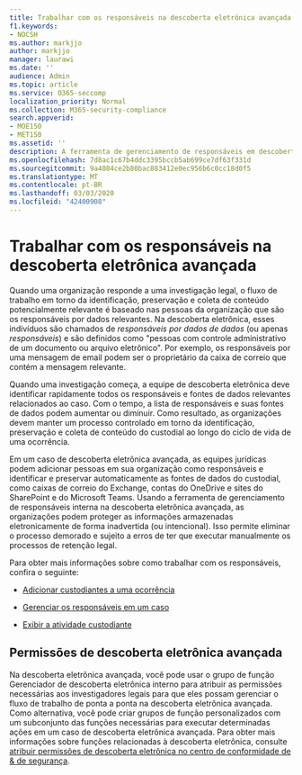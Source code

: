 ```yaml
---
title: Trabalhar com os responsáveis na descoberta eletrônica avançada
f1.keywords:
- NOCSH
ms.author: markjjo
author: markjjo
manager: laurawi
ms.date: ''
audience: Admin
ms.topic: article
ms.service: O365-seccomp
localization_priority: Normal
ms.collection: M365-security-compliance
search.appverid:
- MOE150
- MET150
ms.assetid: ''
description: A ferramenta de gerenciamento de responsáveis em descoberta eletrônica avançada permite que você gerencie o fluxo de trabalho em torno da identificação, preservação e coleta de dados associados às pessoas de interesse em um caso jurídico.
ms.openlocfilehash: 7d8ac1c67b4ddc3395bccb5ab699ce7df63f331d
ms.sourcegitcommit: 9a4084ce2b80bac883412e0ec956b6c0cc18d0f5
ms.translationtype: MT
ms.contentlocale: pt-BR
ms.lasthandoff: 03/03/2020
ms.locfileid: "42400908"
---
```

# <a name="work-with-custodians-in-advanced-ediscovery"></a>Trabalhar com os responsáveis na descoberta eletrônica avançada

Quando uma organização responde a uma investigação legal, o fluxo de trabalho em torno da identificação, preservação e coleta de conteúdo potencialmente relevante é baseado nas pessoas da organização que são os responsáveis por dados relevantes. Na descoberta eletrônica, esses indivíduos são chamados de *responsáveis por dados de dados* (ou apenas *responsáveis*) e são definidos como "pessoas com controle administrativo de um documento ou arquivo eletrônico". Por exemplo, os responsáveis por uma mensagem de email podem ser o proprietário da caixa de correio que contém a mensagem relevante.  

Quando uma investigação começa, a equipe de descoberta eletrônica deve identificar rapidamente todos os responsáveis e fontes de dados relevantes relacionados ao caso. Com o tempo, a lista de responsáveis e suas fontes de dados podem aumentar ou diminuir. Como resultado, as organizações devem manter um processo controlado em torno da identificação, preservação e coleta de conteúdo do custodial ao longo do ciclo de vida de uma ocorrência.

Em um caso de descoberta eletrônica avançada, as equipes jurídicas podem adicionar pessoas em sua organização como responsáveis e identificar e preservar automaticamente as fontes de dados do custodial, como caixas de correio do Exchange, contas do OneDrive e sites do SharePoint e do Microsoft Teams. Usando a ferramenta de gerenciamento de responsáveis interna na descoberta eletrônica avançada, as organizações podem proteger as informações armazenadas eletronicamente de forma inadvertida (ou intencional). Isso permite eliminar o processo demorado e sujeito a erros de ter que executar manualmente os processos de retenção legal. 

Para obter mais informações sobre como trabalhar com os responsáveis, confira o seguinte: 

- [Adicionar custodiantes a uma ocorrência](add-custodians-to-case.md)

- [Gerenciar os responsáveis em um caso](manage-new-custodians.md)

- [Exibir a atividade custodiante](view-custodian-activity.md)

## <a name="advanced-ediscovery-permissions"></a>Permissões de descoberta eletrônica avançada

Na descoberta eletrônica avançada, você pode usar o grupo de função Gerenciador de descoberta eletrônica interno para atribuir as permissões necessárias aos investigadores legais para que eles possam gerenciar o fluxo de trabalho de ponta a ponta na descoberta eletrônica avançada. Como alternativa, você pode criar grupos de função personalizados com um subconjunto das funções necessárias para executar determinadas ações em um caso de descoberta eletrônica avançada. Para obter mais informações sobre funções relacionadas à descoberta eletrônica, consulte [atribuir permissões de descoberta eletrônica no centro de conformidade de & de segurança](assign-ediscovery-permissions.md).
